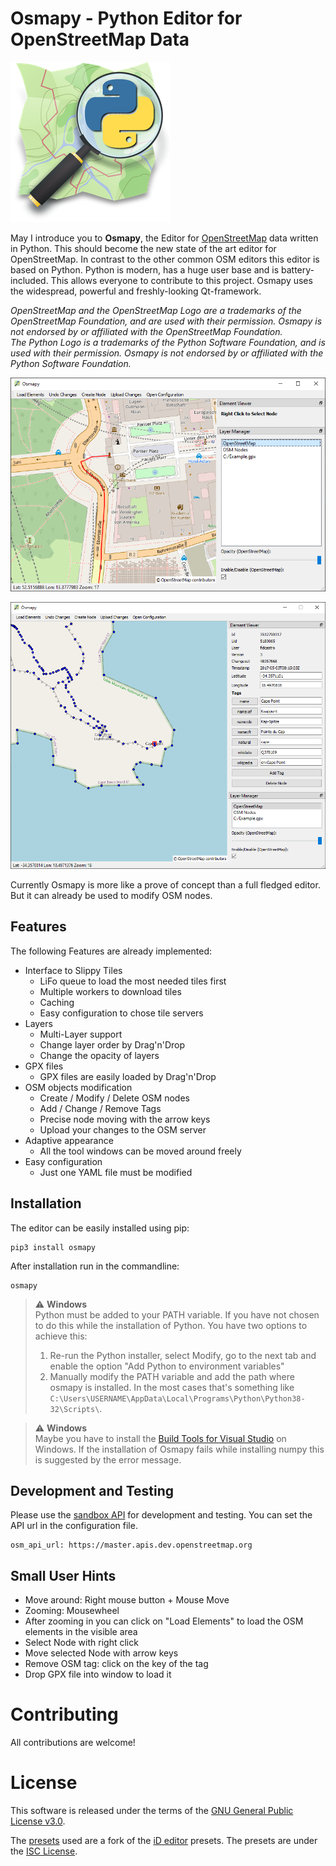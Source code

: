 # Osmapy - Python Editor for OpenStreetMap Data

![Logo](osmapy/assets/appicon.png)

May I introduce you to __Osmapy__, the Editor for [OpenStreetMap](https://www.openstreetmap.org) data written in Python.
This should become the new state of the art editor for OpenStreetMap.
In contrast to the other common OSM editors this editor is based on Python.
Python is modern, has a huge user base and is battery-included.
This allows everyone to contribute to this project.
Osmapy uses the widespread, powerful and freshly-looking Qt-framework.

*OpenStreetMap and the OpenStreetMap Logo are a trademarks of the OpenStreetMap Foundation, and are used with their permission. Osmapy is not endorsed by or affiliated with the OpenStreetMap Foundation.  
The Python Logo is a trademarks of the Python Software Foundation, and is used with their permission. Osmapy is not endorsed by or affiliated with the Python Software Foundation.*

![example](examples/example.png)

![example](examples/example2.png)

Currently Osmapy is more like a prove of concept than a full fledged editor.
But it can already be used to modify OSM nodes.

## Features
The following Features are already implemented:
 * Interface to Slippy Tiles
    * LiFo queue to load the most needed tiles first
    * Multiple workers to download tiles
    * Caching
    * Easy configuration to chose tile servers
 * Layers
    * Multi-Layer support
    * Change layer order by Drag'n'Drop
    * Change the opacity of layers
 * GPX files
    * GPX files are easily loaded by Drag'n'Drop
 * OSM objects modification
    * Create / Modify / Delete OSM nodes
    * Add / Change / Remove Tags
    * Precise node moving with the arrow keys
    * Upload your changes to the OSM server
 * Adaptive appearance
    * All the tool windows can be moved around freely
 * Easy configuration
    * Just one YAML file must be modified

## Installation

The editor can be easily installed using pip:
```
pip3 install osmapy
``` 

After installation run in the commandline:
```
osmapy
```

> :warning: **Windows**  
> Python must be added to your PATH variable. If you have not chosen to do this while the installation of Python.
> You have two options to achieve this:  
> 1. Re-run the Python installer, select Modify, go to the next tab and enable the option "Add Python to environment variables"
> 2. Manually modify the PATH variable and add the path where osmapy is installed. In the most cases that's something like
> `C:\Users\USERNAME\AppData\Local\Programs\Python\Python38-32\Scripts\`. 

> :warning: **Windows**  
> Maybe you have to install the [Build Tools for Visual Studio](https://visualstudio.microsoft.com/downloads/) on Windows.
> If the installation of Osmapy fails while installing numpy this is suggested by the error message.


## Development and Testing

Please use the [sandbox API](https://master.apis.dev.openstreetmap.org) for development and testing. You can set the API url in the configuration file.
```
osm_api_url: https://master.apis.dev.openstreetmap.org
```
    
## Small User Hints

 - Move around: Right mouse button + Mouse Move
 - Zooming: Mousewheel
 - After zooming in you can click on "Load Elements" to load the OSM elements in the visible area
 - Select Node with right click
 - Move selected Node with arrow keys
 - Remove OSM tag: click on the key of the tag
 - Drop GPX file into window to load it
 
# Contributing
All contributions are welcome!

# License
This software is released under the terms of the [GNU General Public License v3.0](LICENSE).

The [presets](https://github.com/PhilippRigoll/Presets) used are a fork of the [iD editor](https://github.com/openstreetmap/iD) presets. The presets are under the [ISC License](https://github.com/PhilippRigoll/Presets/blob/master/LICENSE.md).
 
